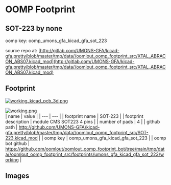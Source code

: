 # OOMP Footprint  
## SOT-223  by none  
  
oomp key: oomp_umons_gfa_kicad_gfa_sot_223  
  
source repo at: [http://gitlab.com/UMONS-GFA/kicad-gfa.pretty/blob/master/tmp/data//oomlout_oomp_footprint_src/XTAL_ABRACON_ABS07.kicad_mod](http://gitlab.com/UMONS-GFA/kicad-gfa.pretty/blob/master/tmp/data//oomlout_oomp_footprint_src/XTAL_ABRACON_ABS07.kicad_mod)  
## Footprint  
  
[![working_kicad_pcb_3d.png](working_kicad_pcb_3d_600.png)](working_kicad_pcb_3d.png)  
  
[![working.png](working_600.png)](working.png)  
| name | value | 
| --- | --- | 
| footprint name | SOT-223 | 
| footprint description | module CMS SOT223 4 pins | 
| number of pads | 4 | 
| github path | http://github.com/UMONS-GFA/kicad-gfa.pretty/blob/master/tmp/data//oomlout_oomp_footprint_src/SOT-223.kicad_mod | 
| oomp key | oomp_umons_gfa_kicad_gfa_sot_223 | 
| oomp bot github | https://github.com/oomlout/oomlout_oomp_footprint_bot/tree/main/tmp/data//oomlout_oomp_footprint_src/footprints/umons_gfa_kicad_gfa_sot_223/working | 
## Images  
